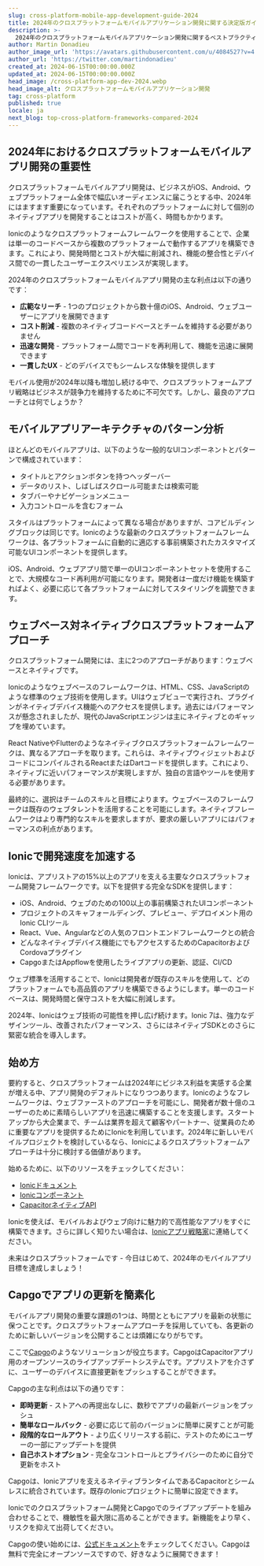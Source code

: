 ```yaml
---
slug: cross-platform-mobile-app-development-guide-2024
title: 2024年のクロスプラットフォームモバイルアプリケーション開発に関する決定版ガイド。
description: >-
  2024年のクロスプラットフォームモバイルアプリケーション開発に関するベストプラクティスやフレームワークを学びましょう。単一のコードベースからiOS、Android、ウェブアプリケーションを構築します。
author: Martin Donadieu
author_image_url: 'https://avatars.githubusercontent.com/u/4084527?v=4'
author_url: 'https://twitter.com/martindonadieu'
created_at: 2024-06-15T00:00:00.000Z
updated_at: 2024-06-15T00:00:00.000Z
head_image: /cross-platform-app-dev-2024.webp
head_image_alt: クロスプラットフォームモバイルアプリケーション開発
tag: cross-platform
published: true
locale: ja
next_blog: top-cross-platform-frameworks-compared-2024
---
```


## 2024年におけるクロスプラットフォームモバイルアプリ開発の重要性

クロスプラットフォームモバイルアプリ開発は、ビジネスがiOS、Android、ウェブプラットフォーム全体で幅広いオーディエンスに届こうとする中、2024年にはますます重要になっています。それぞれのプラットフォームに対して個別のネイティブアプリを開発することはコストが高く、時間もかかります。

Ionicのようなクロスプラットフォームフレームワークを使用することで、企業は単一のコードベースから複数のプラットフォームで動作するアプリを構築できます。これにより、開発時間とコストが大幅に削減され、機能の整合性とデバイス間での一貫したユーザーエクスペリエンスが実現します。

2024年のクロスプラットフォームモバイルアプリ開発の主な利点は以下の通りです：

- **広範なリーチ** - 1つのプロジェクトから数十億のiOS、Android、ウェブユーザーにアプリを展開できます
- **コスト削減** - 複数のネイティブコードベースとチームを維持する必要がありません
- **迅速な開発** - プラットフォーム間でコードを再利用して、機能を迅速に展開できます
- **一貫したUX** - どのデバイスでもシームレスな体験を提供します

モバイル使用が2024年以降も増加し続ける中で、クロスプラットフォームアプリ戦略はビジネスが競争力を維持するために不可欠です。しかし、最良のアプローチとは何でしょうか？

## モバイルアプリアーキテクチャのパターン分析

ほとんどのモバイルアプリは、以下のような一般的なUIコンポーネントとパターンで構成されています：

- タイトルとアクションボタンを持つヘッダーバー
- データのリスト、しばしばスクロール可能または検索可能
- タブバーやナビゲーションメニュー
- 入力コントロールを含むフォーム

スタイルはプラットフォームによって異なる場合がありますが、コアビルディングブロックは同じです。Ionicのような最新のクロスプラットフォームフレームワークは、各プラットフォームに自動的に適応する事前構築されたカスタマイズ可能なUIコンポーネントを提供します。

iOS、Android、ウェブアプリ間で単一のUIコンポーネントセットを使用することで、大規模なコード再利用が可能になります。開発者は一度だけ機能を構築すればよく、必要に応じて各プラットフォームに対してスタイリングを調整できます。

## ウェブベース対ネイティブクロスプラットフォームアプローチ

クロスプラットフォーム開発には、主に2つのアプローチがあります：ウェブベースとネイティブです。

Ionicのようなウェブベースのフレームワークは、HTML、CSS、JavaScriptのような標準のウェブ技術を使用します。UIはウェブビューで実行され、プラグインがネイティブデバイス機能へのアクセスを提供します。過去にはパフォーマンスが懸念されましたが、現代のJavaScriptエンジンは主にネイティブとのギャップを埋めています。

React NativeやFlutterのようなネイティブクロスプラットフォームフレームワークは、異なるアプローチを取ります。これらは、ネイティブウィジェットおよびコードにコンパイルされるReactまたはDartコードを提供します。これにより、ネイティブに近いパフォーマンスが実現しますが、独自の言語やツールを使用する必要があります。

最終的に、選択はチームのスキルと目標によります。ウェブベースのフレームワークは既存のウェブタレントを活用することを可能にします。ネイティブフレームワークはより専門的なスキルを要求しますが、要求の厳しいアプリにはパフォーマンスの利点があります。

## Ionicで開発速度を加速する

Ionicは、アプリストアの15%以上のアプリを支える主要なクロスプラットフォーム開発フレームワークです。以下を提供する完全なSDKを提供します：

- iOS、Android、ウェブのための100以上の事前構築されたUIコンポーネント
- プロジェクトのスキャフォールディング、プレビュー、デプロイメント用のIonic CLIツール
- React、Vue、Angularなどの人気のフロントエンドフレームワークとの統合
- どんなネイティブデバイス機能にでもアクセスするためのCapacitorおよびCordovaプラグイン
- CapgoまたはAppflowを使用したライブアプリの更新、認証、CI/CD

ウェブ標準を活用することで、Ionicは開発者が既存のスキルを使用して、どのプラットフォームでも高品質のアプリを構築できるようにします。単一のコードベースは、開発時間と保守コストを大幅に削減します。

2024年、Ionicはウェブ技術の可能性を押し広げ続けます。Ionic 7は、強力なデザインツール、改善されたパフォーマンス、さらにはネイティブSDKとのさらに緊密な統合を導入します。

## 始め方

要約すると、クロスプラットフォームは2024年にビジネス利益を実感する企業が増える中、アプリ開発のデフォルトになりつつあります。Ionicのようなフレームワークは、ウェブファーストのアプローチを可能にし、開発者が数十億のユーザーのために素晴らしいアプリを迅速に構築することを支援します。スタートアップから大企業まで、チームは業界を超えて顧客やパートナー、従業員のために重要なアプリを提供するためにIonicを利用しています。2024年に新しいモバイルプロジェクトを検討しているなら、Ionicによるクロスプラットフォームアプローチは十分に検討する価値があります。

始めるために、以下のリソースをチェックしてください：

- [Ionicドキュメント](https://ionicframeworkcom/docs)
- [Ionicコンポーネント](https://ionicframeworkcom/docs/components)
- [CapacitorネイティブAPI](https://capacitorionicframeworkcom/)

Ionicを使えば、モバイルおよびウェブ向けに魅力的で高性能なアプリをすぐに構築できます。さらに詳しく知りたい場合は、[Ionicアプリ戦略家](https://ionicio/enterprise/strategy-session)に連絡してください。

未来はクロスプラットフォームです - 今日はじめて、2024年のモバイルアプリ目標を達成しましょう！

## Capgoでアプリの更新を簡素化

モバイルアプリ開発の重要な課題の1つは、時間とともにアプリを最新の状態に保つことです。クロスプラットフォームアプローチを採用していても、各更新のために新しいバージョンを公開することは煩雑になりがちです。

ここで[Capgo](https://capgoapp/)のようなソリューションが役立ちます。CapgoはCapacitorアプリ用のオープンソースのライブアップデートシステムです。アプリストアを介さずに、ユーザーのデバイスに直接更新をプッシュすることができます。

Capgoの主な利点は以下の通りです：

- **即時更新** - ストアへの再提出なしに、数秒でアプリの最新バージョンをプッシュ
- **簡単なロールバック** - 必要に応じて前のバージョンに簡単に戻すことが可能
- **段階的なロールアウト** - より広くリリースする前に、テストのためにユーザーの一部にアップデートを提供
- **自己ホストオプション** - 完全なコントロールとプライバシーのために自分で更新をホスト

Capgoは、Ionicアプリを支えるネイティブランタイムであるCapacitorとシームレスに統合されています。既存のIonicプロジェクトに簡単に設定できます。

Ionicでのクロスプラットフォーム開発とCapgoでのライブアップデートを組み合わせることで、機敏性を最大限に高めることができます。新機能をより早く、リスクを抑えて出荷してください。

Capgoの使い始めには、[公式ドキュメント](https://docscapgoapp/)をチェックしてください。Capgoは無料で完全にオープンソースですので、好きなように展開できます！